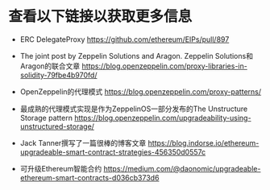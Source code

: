 # 查看以下链接以获取更多信息

- ERC DelegateProxy
  https://github.com/ethereum/EIPs/pull/897

- The joint post by Zeppelin Solutions and Aragon.
  Zeppelin Solutions和Aragon的联合文章
  https://blog.openzeppelin.com/proxy-libraries-in-solidity-79fbe4b970fd/

- OpenZeppelin的代理模式
  https://blog.openzeppelin.com/proxy-patterns/

- 最成熟的代理模式实现是作为ZeppelinOS一部分发布的The Unstructure Storage pattern
  https://blog.openzeppelin.com/upgradeability-using-unstructured-storage/

- Jack Tanner撰写了一篇很棒的博客文章
  https://blog.indorse.io/ethereum-upgradeable-smart-contract-strategies-456350d0557c

- 可升级Ethereum智能合约
  https://medium.com/@daonomic/upgradeable-ethereum-smart-contracts-d036cb373d6
